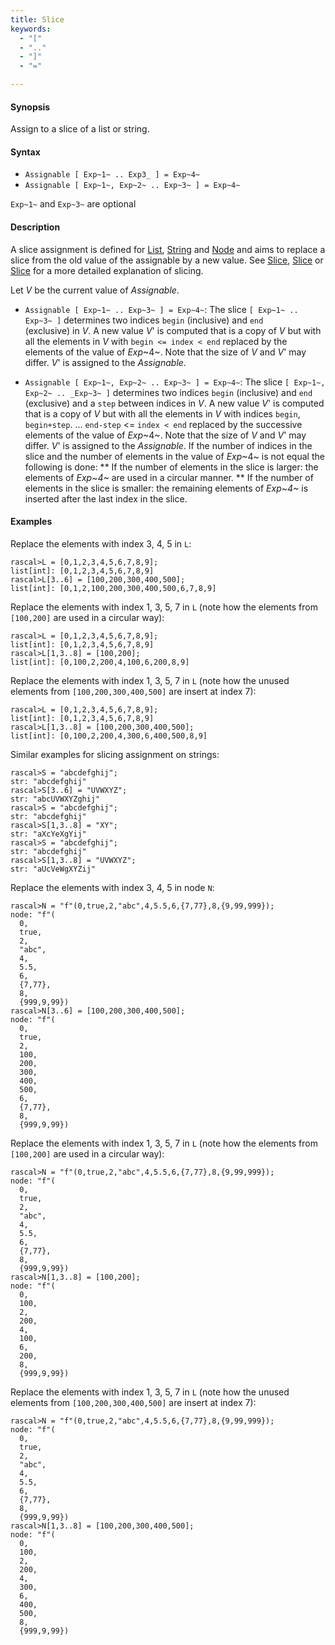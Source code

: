 ```yaml
---
title: Slice
keywords:
  - "["
  - ".."
  - "]"
  - "="

---
```


#### Synopsis

Assign to a slice of a list or string.

#### Syntax

*   `Assignable [ Exp~1~ .. Exp3_ ] = Exp~4~`
*   `Assignable [ Exp~1~, Exp~2~ .. Exp~3~ ] = Exp~4~`


`Exp~1~` and `Exp~3~` are optional
#### Description

A slice assignment is defined for [List](../../../../Rascal/Expressions/Values/List/index.md), [String](../../../../Rascal/Expressions/Values/String/index.md) and [Node](../../../../Rascal/Expressions/Values/Node/index.md) 
and aims to replace a slice from the old value of the assignable by a new value. 
See [Slice](../../../../Rascal/Expressions/Values/List/Slice/index.md), [Slice](../../../../Rascal/Expressions/Values/String/Slice/index.md) or [Slice](../../../../Rascal/Expressions/Values/Node/Slice/index.md) for a more detailed explanation of slicing.

Let _V_ be the current value of _Assignable_.

*  `Assignable [ Exp~1~ .. Exp~3~ ] = Exp~4~`:
   The slice `[ Exp~1~ .. Exp~3~ ]` determines two indices `begin` (inclusive) and `end`   
  (exclusive) in _V_.
  A new value _V_' is computed that is a copy of _V_ but with all the elements in _V_ with `begin <= index < end` replaced by the elements of the value of _Exp_~4~.
  Note that the size of _V_ and _V_' may differ.
  _V_' is assigned to the _Assignable_. 

*  `Assignable [ Exp~1~, Exp~2~ .. Exp~3~ ] = Exp~4~`:
  The slice `[ Exp~1~, Exp~2~ .. _Exp~3~ ]` determines two indices `begin` (inclusive) and `end` (exclusive)
  and a `step` between indices in _V_.
  A new value _V_' is computed that is a copy of _V_ but with all the elements in _V_ with indices 
  `begin`, `begin+step`. ... `end-step` <= `index < end` replaced by the successive elements of the value of _Exp_~4~.
  Note that the size of _V_ and _V_' may differ.  _V_' is assigned to the _Assignable_. 
  If the number of indices in the slice and the number of elements in the value of _Exp_~4~ is not equal the following is done:
  **  If the number of elements in the slice is larger: the elements of _Exp~4~_ are used in a circular manner.
  **  If the number of elements in the slice is smaller: the remaining elements of _Exp~4~_ is inserted after the last index in the slice.

#### Examples

Replace the elements with index 3, 4, 5 in `L`:

```rascal-shell ,continue
rascal>L = [0,1,2,3,4,5,6,7,8,9];
list[int]: [0,1,2,3,4,5,6,7,8,9]
rascal>L[3..6] = [100,200,300,400,500];
list[int]: [0,1,2,100,200,300,400,500,6,7,8,9]
```
Replace the elements with index 1, 3, 5, 7 in `L` (note how the elements from `[100,200]` are used in a circular way):

```rascal-shell ,continue
rascal>L = [0,1,2,3,4,5,6,7,8,9];
list[int]: [0,1,2,3,4,5,6,7,8,9]
rascal>L[1,3..8] = [100,200];
list[int]: [0,100,2,200,4,100,6,200,8,9]
```
Replace the elements with index 1, 3, 5, 7 in `L` (note how the unused elements from `[100,200,300,400,500]` 
are insert at index 7):

```rascal-shell ,continue
rascal>L = [0,1,2,3,4,5,6,7,8,9];
list[int]: [0,1,2,3,4,5,6,7,8,9]
rascal>L[1,3..8] = [100,200,300,400,500];
list[int]: [0,100,2,200,4,300,6,400,500,8,9]
```
Similar examples for slicing assignment on strings:

```rascal-shell ,continue
rascal>S = "abcdefghij";
str: "abcdefghij"
rascal>S[3..6] = "UVWXYZ";
str: "abcUVWXYZghij"
rascal>S = "abcdefghij";
str: "abcdefghij"
rascal>S[1,3..8] = "XY";
str: "aXcYeXgYij"
rascal>S = "abcdefghij";
str: "abcdefghij"
rascal>S[1,3..8] = "UVWXYZ";
str: "aUcVeWgXYZij"
```
Replace the elements with index 3, 4, 5 in node `N`:

```rascal-shell ,continue
rascal>N = "f"(0,true,2,"abc",4,5.5,6,{7,77},8,{9,99,999});
node: "f"(
  0,
  true,
  2,
  "abc",
  4,
  5.5,
  6,
  {7,77},
  8,
  {999,9,99})
rascal>N[3..6] = [100,200,300,400,500];
node: "f"(
  0,
  true,
  2,
  100,
  200,
  300,
  400,
  500,
  6,
  {7,77},
  8,
  {999,9,99})
```
Replace the elements with index 1, 3, 5, 7 in `L` (note how the elements from `[100,200]` are used in a circular way):

```rascal-shell ,continue
rascal>N = "f"(0,true,2,"abc",4,5.5,6,{7,77},8,{9,99,999});
node: "f"(
  0,
  true,
  2,
  "abc",
  4,
  5.5,
  6,
  {7,77},
  8,
  {999,9,99})
rascal>N[1,3..8] = [100,200];
node: "f"(
  0,
  100,
  2,
  200,
  4,
  100,
  6,
  200,
  8,
  {999,9,99})
```
Replace the elements with index 1, 3, 5, 7 in `L` (note how the unused elements from `[100,200,300,400,500]` 
are insert at index 7):

```rascal-shell ,continue
rascal>N = "f"(0,true,2,"abc",4,5.5,6,{7,77},8,{9,99,999});
node: "f"(
  0,
  true,
  2,
  "abc",
  4,
  5.5,
  6,
  {7,77},
  8,
  {999,9,99})
rascal>N[1,3..8] = [100,200,300,400,500];
node: "f"(
  0,
  100,
  2,
  200,
  4,
  300,
  6,
  400,
  500,
  8,
  {999,9,99})
```



